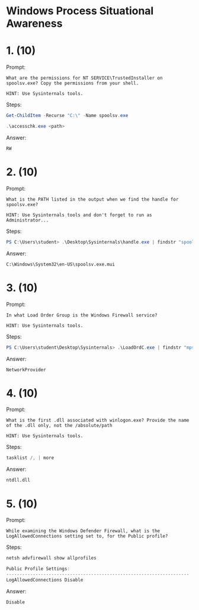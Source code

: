 # Windows Process Situational Awareness

# 1. (10)
Prompt:
```
What are the permissions for NT SERVICE\TrustedInstaller on spoolsv.exe? Copy the permissions from your shell.

HINT: Use Sysinternals tools.
```

Steps:
```powershell
Get-ChildItem -Recurse "C:\" -Name spoolsv.exe

.\accesschk.exe <path>
```

Answer:
```
RW
```

# 2. (10)
Prompt:
```
What is the PATH listed in the output when we find the handle for spoolsv.exe?

HINT: Use Sysinternals tools and don't forget to run as Administrator...
```

Steps:
```powershell
PS C:\Users\student> .\Desktop\Sysinternals\handle.exe | findstr "spoolsv.exe"                                                        spoolsv.exe pid: 2344 NT AUTHORITY\SYSTEM                                                                                                90: File  (R-D)   C:\Windows\System32\en-US\spoolsv.exe.mui
```

Answer:
```
C:\Windows\System32\en-US\spoolsv.exe.mui
```

# 3. (10)
Prompt:
```
In what Load Order Group is the Windows Firewall service?

HINT: Use Sysinternals tools.
```

Steps:
```powershell
PS C:\Users\student\Desktop\Sysinternals> .\LoadOrdC.exe | findstr "mpssvc"                                                           Automatic    NetworkProvider           n/a*       mpssvc                         @%SystemRoot%\system32\FirewallAPI.dll,-23090      %SystemRoot%\system32\svchost.exe -k LocalServiceNoNetwork -p
```

Answer:
```
NetworkProvider
```

# 4. (10)
Prompt:
```
What is the first .dll associated with winlogon.exe? Provide the name of the .dll only, not the /absolute/path

HINT: Use Sysinternals tools.
```

Steps:
```powershell
tasklist /, | more
```

Answer:
```
ntdll.dll
```

# 5. (10)
Prompt:
```
While examining the Windows Defender Firewall, what is the LogAllowedConnections setting set to, for the Public profile?
```

Steps:
```powershell
netsh advfirewall show allprofiles

Public Profile Settings:
---------------------------------------------------------------------
LogAllowedConnections Disable                                                                           
```

Answer:
```
Disable
```
